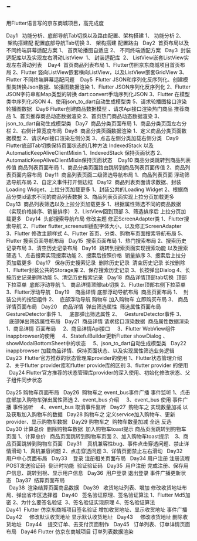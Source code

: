 # -
用Flutter语言写的京东商城项目，高完成度

Day1   功能分析、底部导航Tab切换以及路由配置、架构搭建 
1、   功能分析
2、  架构搭建配 配置底部导航Tab切换
3、  架构搭建 配置路由
 
Day2    首页布局以及不同终端屏幕适配方案
1、  首页轮播图自适应
2、  不同终端适配方案
 
Day3    封装适配库以及实现左右滑动ListView 
 1、  封装适配库
 2、  ListView嵌套ListView实现左右滑动列表
  
Day4    首页商品列表布局 
1、Flutter仿照京东商城项目首页布局 2、Flutter 竖向ListView嵌套横向ListView，以及ListView嵌套GridView 3、Flutter 不同终端屏幕适配问题
  
Day5  Flutter JSON和序列化反序列化、创建模型类转换Json数据、轮播图数据渲染 
1、Flutter JSON序列化反序列化 2、Flutter JSON字符串和Map类型的转换 dart:convert手动序列化JSON 3、Flutter 在模型类中序列化JSON 4、使用json_to_dart自动生成模型类 5、请求轮播图接口渲染轮播图数据
 
Day6 Flutter创建商品数据模型 、请求Api接口渲染热门商品 推荐商品 
1、首页推荐商品动态数据渲染 2、首页热门商品动态数据渲染 3、json_to_dart自动生成模型类
 
Day7    商品分类页面布局 
1、商品分类页面左右分栏 2、右侧计算宽度布局 
Day8    商品分类页面数据渲染 
1、定义商品分类页面数据模型
2、请求Api接口渲染左侧分类
3、点击左侧分类加载右侧分类
 
Day9  Flutter底部Tab切换保持页面状态的几种方法 IndexedStack 以及AutomaticKeepAliveClientMixin 
1、IndexedStack 保持页面状态 2、AutomaticKeepAliveClientMixin保持页面状态 
 
Day10   商品分类跳转到商品列表传值 商品列表页面布局 
1、商品分类页面路由跳转到商品列表页面传值 2、商品列表页面内容布局
 Day11    商品列表页面二级筛选导航布局 
1、商品列表页面 浮动筛选导航布局
2、自定义事件打开侧边框
 
Day12    商品列表页面请求数据、封装Loading Widget、上拉分页加载更多 
1、封装公共的Loading Widget
2、根据商品分类id请求不同的商品列表数据
3、商品列表页面实现上拉分页加载更多
 
Day13    商品列表筛选以及上拉分页加载更多 
1、根据属性筛选不同的商品数据（实现价格排序、销量排序）
2、ListView回到顶部
3、筛选排序后 上拉分页加载更多
 
Day14    头部搜索导航布局 修改主题 修正ScreenAdapter类 
1、Flutter搜索导航 2、Flutter flutter_screenutil适配字体大小，以及修正ScreenAdapter 3、Flutter 修改主题样式 4、Flutter 首页、分类、购物车页面搜索导航布局 5、Flutter 搜索页面导航布局
 
Day15    搜索页面布局 
1、热门搜索布局 2、搜索历史记录布局 3、清空历史记录布局
 
Day16    跳转到搜索页面实现搜索功能 以及搜索筛选 
1、点击搜索实现搜索功能
2、搜索后按照价格  销量排序
3、搜索后上拉分页加载更多
 
Day17    保存历史搜索记录  删除历史记录  清空历史记录 长按删除 
1、Flutter封装公共的Storage库 2、保存搜索历史记录 3、长按弹出Dialog 4、长按历史记录删除功能 5、清空历史搜索记录
 
Day18   商品详情顶部tab切换  顶部下拉菜单  底部浮动导航 
1、 商品详情顶部tab切换
2、Flutter顶部右侧下拉菜单
3、Flutter浮动导航
 
Day19     商品详情 底部浮动导航布局  商品页面布局 
1、  封装公共的按钮组件
2、  底部浮动导航 购物车 加入购物车 立即购买布局
3、  商品详情页面布局
 
Day20     商品详情  弹出筛选属性  筛选属性页面布局 GestureDetector事件 
1、   底部弹出筛选属性
2、   GestureDetector事件
3、   底部弹出筛选属性布局
 
Day21    商品详情 请求接口渲染数据  商品属性数据渲染 
1、商品详情 页面布局     2、商品详情Api接口     3、Flutter WebView组件inappbrowser的使用     4、StatefulBuilder更新Flutter showDialog 、showModalBottomSheet中的状态     5、json_to_dart自动生成模型类
 
Day22    inappbrowser 加载商品详情、保持页面状态、以及实现属性筛选业务逻辑
 
Day23  Flutter官方推荐的状态管理库provider的使用 
1、Flutter状态管理介绍 2、关于flutter provider库和flutter provide库的区别 3、flutter provider 的使用
 
Day24 Flutter官方推荐的状态管理库provider的深入使用、初始化修改状态、父子组件同步状态  

Day25   购物车页面布局 
 
Day26    购物车之 event_bus事件广播 事件监听 
1、点击底部加入购物车弹出属性筛选 2、event_bus 介绍     3、event_bus 使用 事件广播 事件监听     4、event_bus 取消事件监听
 
Day27    购物车之 实现数量加减 以及获取加入购物车的数据 
 
Day28   购物车之 定义service加入购物车、更新provider、显示购物车数据 
 
Day29   购物车之  购物车数量加减 全选 反选 
 
Day30   计算总价  删除购物车数据  加入购物车toast提示 商品页面跳转到购物车页面 
1、计算总价   商品页面跳转到购物车页面 2、加入购物车toast提示    3、商品页面跳转到购物车页面
 
Day31     真机兼容性bug、事件点击穿透问题、禁止详情滑动 
1、真机兼容问题 2、点击穿透问题 3、详情页面禁止左右滑动
 
Day32     用户中心页面布局 
 
Day33     登录 注册相关页面布局 
 
Day34   用户注册 注册流程 POST发送验证码  倒计时功能  验证验证码 
 
Day35    用户注册 完成注册、保存用户信息、跳转到根、显示用户信息 
 
Day36   用户登录 退出登录 事件广播更新状态 
 
Day37    结算页面布局  
 
Day38    渲染结算页面商品数据 
 
Day39    收货地址列表、增加 修改收货地址布局、弹出省市区选择器 
 
Day40   签名验证原理、签名验证算法 
1、Flutter Md5加密
2、为什么要签名验证 
3、签名验证实现原理
4、签名验证算法
 
Day41  Flutter 仿京东商城项目签名验证 增加收货地址、显示收货地址 事件广播 
 
Day42     修改默认收货地址 显示默认收货地址 
 
Day43     修改收货地址 删除收货地址 
 
Day44     提交订单、去支付页面制作
 
Day45    订单列表、订单详情页面布局 
 
Day46 Flutter 仿京东商城项目 订单列表数据渲染 
 

